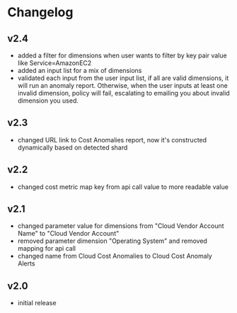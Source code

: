 # Changelog

## v2.4

- added a filter for dimensions when user wants to filter by key pair value like Service=AmazonEC2
- added an input list for a mix of dimensions
- validated each input from the user input list, if all are valid dimensions, it will run an anomaly report. Otherwise, when the user inputs at least one invalid dimension, policy will fail, escalating to emailing you about invalid dimension you used.

## v2.3

- changed URL link to Cost Anomalies report, now it's constructed dynamically based on detected shard

## v2.2

- changed cost metric map key from api call value to more readable value

## v2.1

- changed parameter value for dimensions from "Cloud Vendor Account Name" to "Cloud Vendor Account"
- removed parameter dimension "Operating System" and removed mapping for api call
- changed name from Cloud Cost Anomalies to Cloud Cost Anomaly Alerts

## v2.0

- initial release
